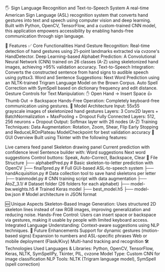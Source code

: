 🖐️ Sign Language Recognition and Text-to-Speech System
A real-time American Sign Language (ASL) recognition system that converts hand gestures into text and speech using computer vision and deep learning. Built with Python, OpenCV, TensorFlow, and a custom-trained CNN model, this application empowers accessibility by enabling hands-free communication through sign language.

🚀 Features
✅ Core Functionalities
Hand Gesture Recognition: Real-time detection of hand gestures using 21-point landmarks extracted via cvzone's HandDetector.
Deep Learning-based Alphabet Prediction: A Convolutional Neural Network (CNN) trained on 26 classes (A-Z) using skeletonized hand images, achieving >95% validation accuracy.
Text-to-Speech Integration: Converts the constructed sentence from hand signs to audible speech using pyttsx3.
Word and Sentence Suggestions:
Next Word Prediction using an NLTK-trained Trigram Language Model on the Brown Corpus.
Auto Spell Correction with SymSpell based on dictionary frequency and edit distance.
Gesture Controls for Text Manipulation:
✋ Open Hand → Insert Space
👍 Thumb Out → Backspace
Hands-Free Operation: Completely keyboard-free communication using gestures.
🧠 Model Architecture
Input: 55x55 grayscale images of skeletonized hand gestures
Layers:
3 Conv2D layers + BatchNormalization + MaxPooling + Dropout
Fully Connected Layers: 512, 256 neurons + Dropout
Output: Softmax layer with 26 nodes (A-Z)
Training Techniques:
Data Augmentation: Rotation, Zoom, Shear, Flip
Early Stopping and ReduceLROnPlateau
ModelCheckpoint for best validation accuracy
📸 GUI Overview
Built using Tkinter with the following features:

Live camera feed panel
Skeleton drawing panel
Current prediction with confidence level
Sentence builder with:
Word suggestions
Next word suggestions
Control buttons: Speak, Auto-Correct, Backspace, Clear
📁 File Structure
├── alphabetPred.py # Basic skeleton-to-letter prediction with OpenCV ├── final1pred.py # Full GUI-based ASL-to-speech system ├── handAcquisition.py # Data collection tool to save hand skeletons per letter ├── trainmodel.py # CNN training script with data augmentation ├── AtoZ_3.1/ # Dataset folder (26 folders for each alphabet) ├── model-bw.weights.h5 # Trained Keras model ├── best_model.h5 ├── model-bw.json # Model architecture in JSON format

🆕 Unique Aspects
Skeleton-Based Image Generation: Uses structured 2D skeleton lines instead of raw RGB images, improving generalization and reducing noise.
Hands-Free Control: Users can insert space or backspace via gestures, making it usable by people with limited keyboard access.
Integrated Language Understanding: Context-aware suggestions using NLP techniques.
🧪 Future Enhancements
Support for dynamic gestures (motion-based signs)
Expansion to numbers and ASL-specific phrases
Web or mobile deployment (Flask/Kivy)
Multi-hand tracking and recognition
🛠️ Technologies Used
Languages & Libraries: Python, OpenCV, TensorFlow, Keras, NLTK, SymSpellPy, Tkinter, PIL, cvzone
Model Type: Custom CNN for image classification
NLP Tools: NLTK (Trigram language model), SymSpell (spell correction)
